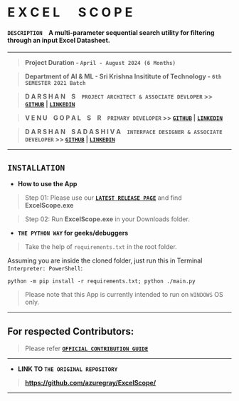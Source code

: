 # **E X C E L &emsp; S C O P E**

#### `DESCRIPTION` &ensp; A multi-parameter sequential search utility for filtering through an input Excel Datasheet.
---
> **Project Duration - `April - August 2024 (6 Months)`**

> **Department of AI & ML - Sri Krishna Insititute of Technology - `6th SEMESTER 2021 Batch`**

> **D A R S H A N &ensp; S &ensp; `PROJECT ARCHITECT & ASSOCIATE DEVLOPER` >> [**`GITHUB`**](https://github.com/azuregray/) | [**`LINKEDIN`**](https://linkedin.com/in/arcticblue)**

> **V E N U &ensp; G O P A L &ensp; S &ensp; R &ensp; `PRIMARY DEVELOPER` >> [**`GITHUB`**](https://github.com/srvenu) | [**`LINKEDIN`**](https://www.linkedin.com/in/venu-s-raj)**

> **D A R S H A N &ensp; S A D A S H I V A  &ensp; `INTERFACE DESIGNER & ASSOCIATE DEVELOPER` >> [**`GITHUB`**](https://github.com/darshansadashiva) | [**`LINKEDIN`**](http://linkedin.com/in/darshansadashiva)**

---
## **`INSTALLATION`**
- **How to use the App**
> Step 01: Please use our [**`LATEST RELEASE PAGE`**](https://github.com/azuregray/ExcelScope/releases/latest) and find **ExcelScope.exe**

> Step 02: Run **ExcelScope.exe** in your Downloads folder.


- **`THE PYTHON WAY` for geeks/debuggers**

> Take the help of `requirements.txt` in the root folder.

Assuming you are inside the cloned folder, just run this in Terminal `Interpreter: PowerShell`:
```
python -m pip install -r requirements.txt; python ./main.py
```

> Please note that this App is currently intended to run on `WINDOWS` OS only.
---
## **For respected Contributors:**
> Please refer [**`OFFICIAL CONTRIBUTION GUIDE`**](https://docs.github.com/en/get-started/exploring-projects-on-github/contributing-to-a-project)
---
- **LINK TO `THE ORIGINAL REPOSITORY`**

> **https://github.com/azuregray/ExcelScope/**

---
